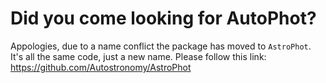 # Did you come looking for AutoPhot?

Appologies, due to a name conflict the package has moved to `AstroPhot`. It's all the same code, just a new name. Please follow this link: https://github.com/Autostronomy/AstroPhot
